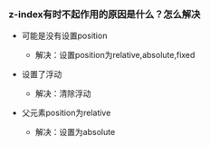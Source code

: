 <!--
 * @Description: In User Settings Edit
 * @Author: your name
 * @Date: 2019-09-01 17:31:06
 * @LastEditTime: 2019-09-01 17:31:52
 * @LastEditors: Please set LastEditors
 -->
### z-index有时不起作用的原因是什么？怎么解决

+ 可能是没有设置position
  - 解决：设置position为relative,absolute,fixed

+ 设置了浮动
  - 解决：清除浮动

+ 父元素position为relative
  - 解决：设置为absolute